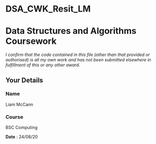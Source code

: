 # DSA_CWK_Resit_LM
# Data Structures and Algorithms Coursework

*I confirm that the code contained in this file (other than that provided or authorised) is all my own work and has not been submitted elsewhere in fulfillment of this or any other award.*

## Your Details

### Name
Liam McCann
### Course
BSC Computing

**Date** : 24/08/20
